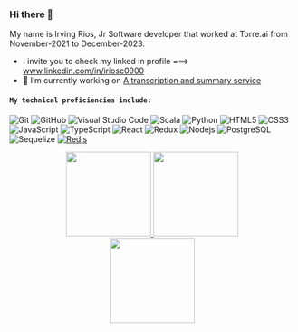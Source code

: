 ### Hi there 👋
My name is Irving Rios, Jr Software developer that worked at Torre.ai from November-2021 to December-2023.

 - I invite you to check my linked in profile ===> www.linkedin.com/in/iriosc0900 
 - 🔭 I’m currently working on [A transcription and summary service](https://github.com/MichelleRios-tech/flask-transcription-endpoint)

#### `My technical proficiencies include:` <br>
![Git](https://img.shields.io/badge/-Git-000000?style=flat&logo=git&logoColor=F05032&labelColor=ffffff)
![GitHub](https://img.shields.io/badge/-GitHub-000000?style=flat&logo=github&logoColor=000000&labelColor=ffffff)
![Visual Studio Code](https://img.shields.io/badge/-VSCode-000000?style=flat&logo=visual-studio-code&labelColor=007ACC)
![Scala](https://img.shields.io/badge/Scala-%23DC322F.svg?logo=scala&logoColor=white)
![Python](https://img.shields.io/badge/Python-3776AB?logo=python&logoColor=fff)
![HTML5](https://img.shields.io/badge/-HTML5-000000?style=flat&logo=html5&logoColor=ffffff&labelColor=E34F26)
![CSS3](https://img.shields.io/badge/-CSS3-000000?style=flat&logo=css3&logoColor=ffffff&labelColor=1572B6)
![JavaScript](https://img.shields.io/badge/-JavaScript-000000?style=flat&logo=javascript)
![TypeScript](https://img.shields.io/badge/TypeScript-3178C6?logo=typescript&logoColor=fff)
![React](https://img.shields.io/badge/-React-000000?style=flat&logo=react)
![Redux](https://img.shields.io/badge/-Redux-000000?style=flat&logo=redux&logoColor=764ABC&labelColor=ffffff)
![Nodejs](https://img.shields.io/badge/-Nodejs-000000?style=flat&logo=Node.js)
![PostgreSQL](https://img.shields.io/badge/-PostgreSQL-000000?style=flat&logo=postgresql&logoColor=ffffff&labelColor=336791)
![Sequelize](https://img.shields.io/badge/Sequelize-52B0E7?style=for-the-badge&logo=Sequelize&logoColor=white)
[![Redis](https://img.shields.io/badge/Redis-%23DD0031.svg?logo=redis&logoColor=white)](#)

<div align="center">
  <a href="https://github.com/MichelleRios-tech">
    <img height="150em" src="https://readme-stats.clckblog.space/api?username=MichelleRios-tech&show_icons=true&theme=gotham&include_all_commits=true&count_private=true" />
    <img height="150em" src="https://readme-stats.clckblog.space/api/top-langs/?username=MichelleRios-tech&layout=compact&langs_count=10&theme=gotham" />
    <br/>
    <img height="150em" src=https://github-readme-streak-stats.herokuapp.com/?user=MichelleRios-tech&theme=gotham&hide_border=false) />
  </a>
</div>

<!--
**eionbk/eionbk** is a ✨ _special_ ✨ repository because its `README.md` (this file) appears on your GitHub profile.

Here are some ideas to get you started:

- 🔭 I’m currently working on ...
- 🌱 I’m currently learning ...
- 👯 I’m looking to collaborate on ...
- 🤔 I’m looking for help with ...
- 💬 Ask me about ...
- 📫 How to reach me: ...
- 😄 Pronouns: ...
- ⚡ Fun fact: ...
-->
